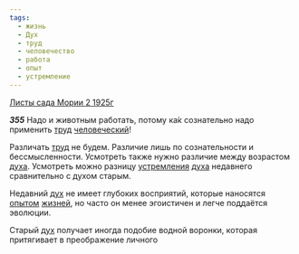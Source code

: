 ```yaml
---
tags:
  - жизнь
  - Дух
  - труд
  - человечество
  - работа
  - опыт
  - устремление
---
```


[Листы сада Мории 2 1925г](/agni/1925)

___355___
Надо и животным работать, потому ка́к сознательно надо применить [труд](/tag/#труд) [человеческий](/tag/#человечество)!   

Различать [труд](/tag/#труд) не будем. Различие лишь по сознательности и бессмысленности. Усмотреть также нужно различие между возрастом [духа](/tag/#Дух). Усмотреть можно разницу [устремления](/tag/#устремление) [духа](/tag/#Дух) недавнего сравнительно с духом старым.   

Недавний [дух](/tag/#Дух) не имеет глубоких восприятий, которые наносятся [опытом](/tag/#опыт) [жизней](/tag/#жизнь), но часто он менее эгоистичен и легче поддаётся эволюции.   

Старый [дух](/tag/#Дух) получает иногда подобие водной воронки, которая притягивает в преображение личного 